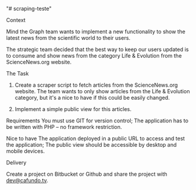 "# scraping-teste"

Context

Mind the Graph team wants to implement a new functionality to show the latest news from the scientific world to their users.

The strategic team decided that the best way to keep our users updated is to consume and show news from the category Life & Evolution from the ScienceNews.org website.


The Task

1) Create a scraper script to fetch articles from the ScienceNews.org website. The team wants to only show articles from the Life & Evolution category, but it's a nice to have if this could be easily changed.

2) Implement a simple public view for this articles.


Requirements
You must use GIT for version control;
The application has to be written with PHP – no framework restriction.

Nice to have
The application deployed in a public URL to access and test the application;
The public view should be accessible by desktop and mobile devices.

Delivery

Create a project on Bitbucket or Github and share the project with dev@cafundo.tv.
